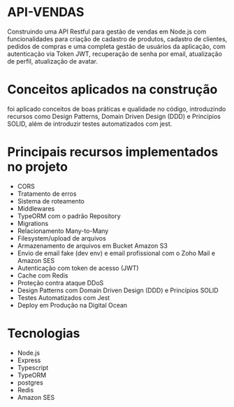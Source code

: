 # API-VENDAS
Construindo uma API Restful para gestão de vendas em Node.js com funcionalidades para criação de cadastro de produtos, cadastro de clientes, pedidos de compras e uma completa gestão de usuários da aplicação, com autenticação via Token JWT, recuperação de senha por email, atualização de perfil, atualização de avatar.
# Conceitos aplicados na construção
foi aplicado conceitos de boas práticas e qualidade no código, introduzindo recursos como Design Patterns, Domain Driven Design (DDD) e Princípios SOLID, além de introduzir testes automatizados com jest.

# Principais recursos implementados no projeto
- CORS
- Tratamento de erros
- Sistema de roteamento
- Middlewares
- TypeORM com o padrão Repository
- Migrations
- Relacionamento Many-to-Many
- Filesystem/upload de arquivos
- Armazenamento de arquivos em Bucket Amazon S3
- Envio de email fake (dev env) e email profissional com o Zoho Mail e Amazon SES
- Autenticação com token de acesso (JWT)
- Cache com Redis
- Proteção contra ataque DDoS
- Design Patterns com Domain Driven Design (DDD) e Princípios SOLID
- Testes Automatizados com Jest
- Deploy em Produção na Digital Ocean

# Tecnologias

- Node.js
- Express
- Typescript
- TypeORM
- postgres
- Redis
- Amazon SES
